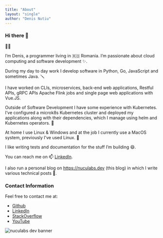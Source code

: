 ```yaml
---
title: "About"
layout: "single"
author: "Denis Nutiu"
---
```

### Hi there 👋

🧑‍💻

I’m Denis, a programmer living in 🇷🇴 Romania. I’m passionate about cloud computing 
and software development ✨.

During my day to day work I develop software in Python, Go, JavaScript and sometimes Java. 🪛

I have worked on CLIs, microservices, back-end web applications, 
Restful APIs, gRPC APIs Apache Flink jobs and single page web applications with Vue.JS.

Outside of Software Development I have some experience with Kubernetes. 
I’ve configured a microk8s Kubernetes cluster and deployed my applications along with their dependencies,
which I manage using helm and Kubernetes operators. 🚀


At home I use Linux & Windows and at the job 
I currently use a MacOS system, previously I’ve used Linux. 👾

I like writing tests and documentation for the stuff I’m building 😄.

You can reach me on 📫 [LinkedIn](https://www.linkedin.com/in/denisnutiu/).

I also run a personal blog on https://nuculabs.dev (this blog) in which I write various technical posts 💬.

### Contact Information
Feel free to contact me at:

- [Github](https://github.com/dnutiu)
- [LinkedIn](https://linkedin.com/in/denisnutiu)
- [StackOverflow](https://stackoverflow.com/users/4092044/denis-nutiu)
- [YouTube](https://www.youtube.com/@nuculabs)

![nuculabs dev banner](/images/blog-banner.webp)